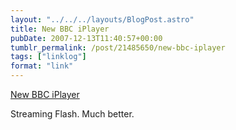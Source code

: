 ```yaml
---
layout: "../../../layouts/BlogPost.astro"
title: New BBC iPlayer
pubDate: 2007-12-13T11:40:57+00:00
tumblr_permalink: /post/21485650/new-bbc-iplayer
tags: ["linklog"]
format: "link"
---
```


[New BBC iPlayer][1]

Streaming Flash. Much better.

[1]: http://www.bbc.co.uk/iplayer/
